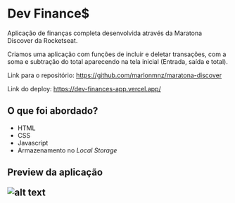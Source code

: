 # Dev Finance$
Aplicação de finanças completa desenvolvida através da Maratona Discover da Rocketseat.

Criamos uma aplicação com funções de incluir e deletar transações, com a soma e subtração do total aparecendo na tela inicial (Entrada, saída e total).

Link para o repositório: https://github.com/marlonmnz/maratona-discover

Link do deploy: https://dev-finances-app.vercel.app/

## O que foi abordado?

- HTML
- CSS
- Javascript
- Armazenamento no *Local Storage*

<h2>Preview da aplicação

![alt text](https://github.com/marlonmnz/pictures/blob/master/Mockup-Dev-Finances.png)

